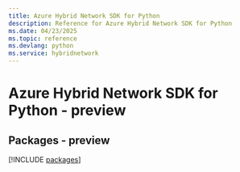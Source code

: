 ```yaml
---
title: Azure Hybrid Network SDK for Python
description: Reference for Azure Hybrid Network SDK for Python
ms.date: 04/23/2025
ms.topic: reference
ms.devlang: python
ms.service: hybridnetwork
---
```

# Azure Hybrid Network SDK for Python - preview
## Packages - preview
[!INCLUDE [packages](hybrid-network-index.md)]
